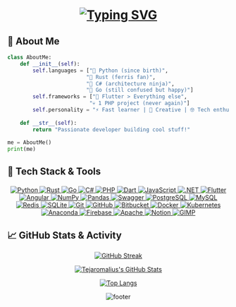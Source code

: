 <div align="center">

<!-- Animated header with typing effect -->
<h1 align="center">
  <a href="https://git.io/typing-svg">
    <img src="https://readme-typing-svg.herokuapp.com?font=Fira+Code&pause=1000&color=FF7D33&width=435&lines=Hi+there+%F0%9F%91%8B%2C+I'm+Tejaromalius;An+Open+Source+Contributor" alt="Typing SVG" />
  </a>
</h1>
</div>

## 🌟 About Me

```python
class AboutMe:
    def __init__(self):
        self.languages = ["🐍 Python (since birth)", 
                         "🦀 Rust (ferris fan)", 
                         "🔪 C# (architecture ninja)",
                         "🔵 Go (still confused but happy)"]
        self.frameworks = ["📱 Flutter > Everything else",
                          "💀 1 PHP project (never again)"]
        self.personality = "⚡ Fast learner | 🎨 Creative | 🤓 Tech enthusiast"
    
    def __str__(self):
        return "Passionate developer building cool stuff!"
    
me = AboutMe()
print(me)
````

## 🚀 Tech Stack & Tools<p align="center">
<p align="center">

  <!-- Languages -->
  <a href="https://www.python.org" target="_blank">
    <img src="https://img.shields.io/badge/Python-FFD43B?style=for-the-badge&logo=python&logoColor=blue" alt="Python"/>
  </a>
  <a href="https://www.rust-lang.org/" target="_blank">
    <img src="https://img.shields.io/badge/Rust-000000?style=for-the-badge&logo=rust&logoColor=white" alt="Rust" />
  </a>
  <a href="https://go.dev/" target="_blank">
    <img src="https://img.shields.io/badge/Golang-79D4FD?style=for-the-badge&logo=go&logoColor=white" alt="Go" />
  </a>
  <a href="https://learn.microsoft.com/en-us/dotnet/csharp/" target="_blank">
    <img src="https://img.shields.io/badge/C%23-239120?style=for-the-badge&logo=csharp&logoColor=white" alt="C#" />
  </a>
  <a href="https://www.php.net/" target="_blank">
    <img src="https://img.shields.io/badge/PHP-777BB4?style=for-the-badge&logo=php&logoColor=white" alt="PHP" />
  </a>
  <a href="https://dart.dev/" target="_blank">
    <img src="https://img.shields.io/badge/Dart-0175C2?style=for-the-badge&logo=dart&logoColor=white" alt="Dart" />
  </a>
  <a href="https://developer.mozilla.org/en-US/docs/Web/JavaScript" target="_blank">
    <img src="https://img.shields.io/badge/JavaScript-F7DF1E?style=for-the-badge&logo=javascript&logoColor=black" alt="JavaScript" />
  </a>

  <!-- Frameworks & Libraries -->
  <a href="https://dotnet.microsoft.com/" target="_blank">
    <img src="https://img.shields.io/badge/.NET-5C2D91?style=for-the-badge&logo=dotnet&logoColor=white" alt=".NET" />
  </a>
  <a href="https://flutter.dev" target="_blank">
    <img src="https://img.shields.io/badge/Flutter-02569B?style=for-the-badge&logo=flutter&logoColor=white" alt="Flutter"/>
  </a>
  <a href="https://angular.io/" target="_blank">
    <img src="https://img.shields.io/badge/Angular-DD0031?style=for-the-badge&logo=angular&logoColor=white" alt="Angular" />
  </a>
  <a href="https://numpy.org/" target="_blank">
    <img src="https://img.shields.io/badge/NumPy-013243?style=for-the-badge&logo=numpy&logoColor=white" alt="NumPy" />
  </a>
  <a href="https://pandas.pydata.org/" target="_blank">
    <img src="https://img.shields.io/badge/Pandas-150458?style=for-the-badge&logo=pandas&logoColor=white" alt="Pandas" />
  </a>
  <a href="https://swagger.io/" target="_blank">
    <img src="https://img.shields.io/badge/Swagger-85EA2D?style=for-the-badge&logo=swagger&logoColor=black" alt="Swagger" />
  </a>

  <!-- Databases -->
  <a href="https://www.postgresql.org/" target="_blank">
    <img src="https://img.shields.io/badge/Postgres-316192?style=for-the-badge&logo=postgresql&logoColor=white" alt="PostgreSQL" />
  </a>
  <a href="https://www.mysql.com/" target="_blank">
    <img src="https://img.shields.io/badge/MySQL-4479A1?style=for-the-badge&logo=mysql&logoColor=white" alt="MySQL" />
  </a>
  <a href="https://redis.io/" target="_blank">
    <img src="https://img.shields.io/badge/Redis-DD0031?style=for-the-badge&logo=redis&logoColor=white" alt="Redis" />
  </a>
  <a href="https://sqlite.org/" target="_blank">
    <img src="https://img.shields.io/badge/SQLite-07405e?style=for-the-badge&logo=sqlite&logoColor=white" alt="SQLite" />
  </a>

  <!-- DevOps & Tools -->
  <a href="https://git-scm.com/" target="_blank">
    <img src="https://img.shields.io/badge/Git-F05033?style=for-the-badge&logo=git&logoColor=white" alt="Git" />
  </a>
  <a href="https://github.com/" target="_blank">
    <img src="https://img.shields.io/badge/GitHub-121011?style=for-the-badge&logo=github&logoColor=white" alt="GitHub" />
  </a>
  <a href="https://bitbucket.org/" target="_blank">
    <img src="https://img.shields.io/badge/Bitbucket-0047B3?style=for-the-badge&logo=bitbucket&logoColor=white" alt="Bitbucket" />
  </a>
  <a href="https://www.docker.com/" target="_blank">
    <img src="https://img.shields.io/badge/Docker-0db7ed?style=for-the-badge&logo=docker&logoColor=white" alt="Docker" />
  </a>
  <a href="https://kubernetes.io/" target="_blank">
    <img src="https://img.shields.io/badge/Kubernetes-326ce5?style=for-the-badge&logo=kubernetes&logoColor=white" alt="Kubernetes" />
  </a>

  <!-- Platforms & Services -->
  <a href="https://www.anaconda.com/" target="_blank">
    <img src="https://img.shields.io/badge/Anaconda-44A833?style=for-the-badge&logo=anaconda&logoColor=white" alt="Anaconda" />
  </a>
  <a href="https://firebase.google.com/" target="_blank">
    <img src="https://img.shields.io/badge/Firebase-a08021?style=for-the-badge&logo=firebase&logoColor=ffcd34" alt="Firebase" />
  </a>
  <a href="https://httpd.apache.org/" target="_blank">
    <img src="https://img.shields.io/badge/Apache-D42029?style=for-the-badge&logo=apache&logoColor=white" alt="Apache" />
  </a>
  <a href="https://www.notion.so/" target="_blank">
    <img src="https://img.shields.io/badge/Notion-000000?style=for-the-badge&logo=notion&logoColor=white" alt="Notion" />
  </a>

  <!-- Graphics -->
  <a href="https://www.gimp.org/" target="_blank">
    <img src="https://img.shields.io/badge/Gimp-657D8B?style=for-the-badge&logo=gimp&logoColor=FFFFFF" alt="GIMP" />
  </a>

</p>


## 📈 GitHub Stats & Activity

<div align="center">

[![GitHub Streak](https://streak-stats.demolab.com?user=Tejaromalius\&theme=default\&hide_border=false)](https://git.io/streak-stats)

[![Tejaromalius's GitHub Stats](https://github-readme-stats.vercel.app/api?username=Tejaromalius\&show_icons=true\&theme=default\&hide_border=false)](https://github.com/Tejaromalius)

[![Top Langs](https://github-readme-stats.vercel.app/api/top-langs/?username=Tejaromalius\&layout=compact\&theme=default\&hide_border=false)](https://github.com/Tejaromalius)

</div>

<div align="center">

![footer](https://capsule-render.vercel.app/api?type=waving\&color=gradient\&height=120\&section=footer)

</div>
